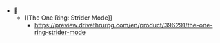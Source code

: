 - 💸
	- [[The One Ring: Strider Mode]]
		- https://preview.drivethrurpg.com/en/product/396291/the-one-ring-strider-mode